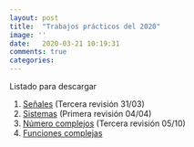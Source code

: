 ```yaml
---
layout: post
title:  "Trabajos prácticos del 2020"
image: ''
date:   2020-03-21 10:19:31
comments: true
categories: 
---
```


Listado para descargar

1. <a href="https://drive.google.com/open?id=1iX6nv0sYBAlPWupAtx7HZ2crc3HXfA9G" target="_blank">Señales</a> (Tercera revisión 31/03)
2. <a href="https://drive.google.com/open?id=1YpSHEPfzDdSc17LyqBRdGKclPM1auGuy" target="_blank">Sistemas</a> (Primera revisión 04/04)
3. <a href="https://drive.google.com/open?id=1TJF2cCeqypsboOm4JJ2FZ-9PpNJW3gpp" target="_blank">Número complejos</a> (Tercera revisión 05/10)
4. <a href="https://drive.google.com/file/d/1JXGCi_L7sssG2dlKMQ5HbwA6S-dL_iaD/view?usp=sharing" target="_blank">Funciones complejas</a>
